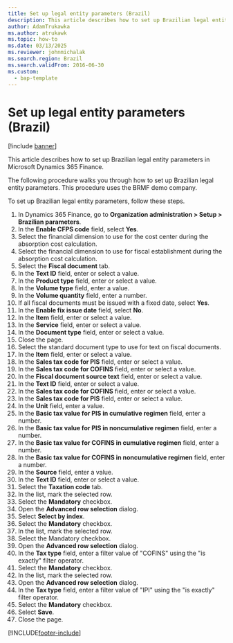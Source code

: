 ```yaml
---
title: Set up legal entity parameters (Brazil)
description: This article describes how to set up Brazilian legal entity parameters in Microsoft Dynamics 365 Finance.
author: AdamTrukawka
ms.author: atrukawk
ms.topic: how-to
ms.date: 03/13/2025
ms.reviewer: johnmichalak
ms.search.region: Brazil
ms.search.validFrom: 2016-06-30
ms.custom: 
  - bap-template
---
```


# Set up legal entity parameters (Brazil)

[!include [banner](../../includes/banner.md)]

This article describes how to set up Brazilian legal entity parameters in Microsoft Dynamics 365 Finance.

The following procedure walks you through how to set up Brazilian legal entity parameters. This procedure uses the BRMF demo company.

To set up Brazilian legal entity parameters, follow these steps.

1. In Dynamics 365 Finance, go to **Organization administration \> Setup \> Brazilian parameters**.
1. In the **Enable CFPS code** field, select **Yes**.
1. Select the financial dimension to use for the cost center during the absorption cost calculation.
1. Select the financial dimension to use for fiscal establishment during the absorption cost calculation.
1. Select the **Fiscal document** tab.
1. In the **Text ID** field, enter or select a value.
1. In the **Product type** field, enter or select a value.
1. In the **Volume type** field, enter a value.
1. In the **Volume quantity** field, enter a number.
1. If all fiscal documents must be issued with a fixed date, select **Yes**.
1. In the **Enable fix issue date** field, select **No**.
1. In the **Item** field, enter or select a value.
1. In the **Service** field, enter or select a value.
1. In the **Document type** field, enter or select a value.
1. Close the page.
1. Select the standard document type to use for text on fiscal documents.
1. In the **Item** field, enter or select a value.
1. In the **Sales tax code for PIS** field, enter or select a value.
1. In the **Sales tax code for COFINS** field, enter or select a value.
1. In the **Fiscal document source text** field, enter or select a value.
1. In the **Text ID** field, enter or select a value.
1. In the **Sales tax code for COFINS** field, enter or select a value.
1. In the **Sales tax code for PIS** field, enter or select a value.
1. In the **Unit** field, enter a value.
1. In the **Basic tax value for PIS in cumulative regimen** field, enter a number.
1. In the **Basic tax value for PIS in noncumulative regimen** field, enter a number.
1. In the **Basic tax value for COFINS in cumulative regimen** field, enter a number.
1. In the **Basic tax value for COFINS in noncumulative regimen** field, enter a number.
1. In the **Source** field, enter a value.
1. In the **Text ID** field, enter or select a value.
1. Select the **Taxation code** tab.
1. In the list, mark the selected row.
1. Select the **Mandatory** checkbox.
1. Open the **Advanced row selection** dialog.
1. Select **Select by index**.
1. Select the **Mandatory** checkbox.
1. In the list, mark the selected row.
1. Select the Mandatory checkbox.
1. Open the **Advanced row selection** dialog.
1. In the **Tax type** field, enter a filter value of "COFINS" using the "is exactly" filter operator.
1. Select the **Mandatory** checkbox.
1. In the list, mark the selected row.
1. Open the **Advanced row selection** dialog.
1. In the **Tax type** field, enter a filter value of "IPI" using the "is exactly" filter operator.
1. Select the **Mandatory** checkbox.
1. Select **Save**.
1. Close the page.



[!INCLUDE[footer-include](../../../includes/footer-banner.md)]
